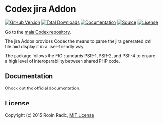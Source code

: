 Codex jira Addon
==================

[![GitHub Version](https://img.shields.io/github/tag/codex-project/addon-jira.svg?style=flat-square&label=version)](http://badge.fury.io/gh/codex-project%2Faddon-jira)
[![Total Downloads](https://img.shields.io/packagist/dt/codex/addon-jira.svg?style=flat-square)](https://packagist.org/packages/codex/addon-jira)
[![Documentation](https://img.shields.io/badge/goto-documentation-orange.svg?style=flat-square)](https://github.com/codex-project/addon-jira)
[![Source](https://img.shields.io/badge/source-codex--addon--jira-blue.svg?style=flat-square)](https://github.com/codex-project/addon-jira)
[![License](https://img.shields.io/badge/license-MIT-brightgreen.svg?style=flat-square)](https://tldrlegal.com/license/mit-license)

Go to the [main Codex repository](https://github.com/codex-project/codex).


The jira Addon provides Codex the means to parse the jira generated xml file and display it in a user-friendly way.


The package follows the FIG standards PSR-1, PSR-2, and PSR-4 to ensure a high level of interoperability between shared PHP code.


Documentation
-------------

Check out the [official documentation](http://codex-project.ninja).


License
-------
Copyright (c) 2015 Robin Radic, [MIT License](LICENSE.md)
